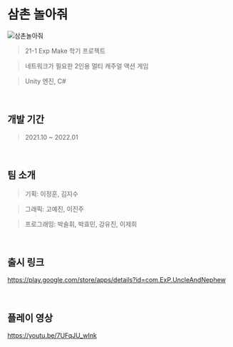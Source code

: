 # 삼촌 놀아줘


![삼촌놀아줘](https://github.com/user-attachments/assets/3fcfe2e4-01fb-4dcc-8894-1d93a9fa2297)

>21-1 Exp Make 학기 프로젝트

>네트워크가 필요한 2인용 멀티 캐주얼 액션 게임

>Unity 엔진, C#
<br/>

## 개발 기간

>2021.10 ~ 2022.01
<br/>

## 팀 소개

>기획: 이정훈, 김지수

>그래픽: 고예진, 이진주

>프로그래밍: 박솔휘, 박효민, 강유진, 이제희
<br/>


## 출시 링크

https://play.google.com/store/apps/details?id=com.ExP.UncleAndNephew

<br/>

## 플레이 영상

https://youtu.be/7UFqJU_wInk

